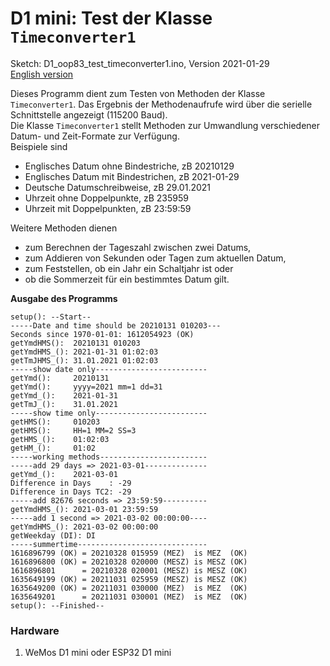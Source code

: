 # D1 mini: Test der Klasse `Timeconverter1` 
Sketch: D1_oop83_test_timeconverter1.ino, Version 2021-01-29   
[English version](./README.md "English version")   

Dieses Programm dient zum Testen von Methoden der Klasse `Timeconverter1`. Das Ergebnis der Methodenaufrufe wird &uuml;ber die serielle Schnittstelle angezeigt (115200 Baud).    
Die Klasse `Timeconverter1` stellt Methoden zur Umwandlung verschiedener Datum- und Zeit-Formate zur Verf&uuml;gung.   
Beispiele sind   
* Englisches Datum ohne Bindestriche, zB 20210129
* Englisches Datum mit Bindestrichen, zB 2021-01-29
* Deutsche Datumschreibweise, zB 29.01.2021
* Uhrzeit ohne Doppelpunkte, zB 235959
* Uhrzeit mit Doppelpunkten, zB 23:59:59   

Weitere Methoden dienen   
* zum Berechnen der Tageszahl zwischen zwei Datums,
* zum Addieren von Sekunden oder Tagen zum aktuellen Datum, 
* zum Feststellen, ob ein Jahr ein Schaltjahr ist oder
* ob die Sommerzeit f&uuml;r ein bestimmtes Datum gilt.

__Ausgabe des Programms__
```
setup(): --Start--
-----Date and time should be 20210131 010203---
Seconds since 1970-01-01: 1612054923 (OK)
getYmdHMS():  20210131 010203
getYmdHMS_(): 2021-01-31 01:02:03        
getTmJHMS_(): 31.01.2021 01:02:03
-----show date only-------------------------
getYmd():     20210131
getYmd():     yyyy=2021 mm=1 dd=31
getYmd_():    2021-01-31
getTmJ_():    31.01.2021
-----show time only-------------------------
getHMS():     010203
getHMS():     HH=1 MM=2 SS=3
getHMS_():    01:02:03
getHM_():     01:02
-----working methods------------------------
-----add 29 days => 2021-03-01--------------
getYmd_():    2021-03-01
Difference in Days    : -29
Difference in Days TC2: -29
-----add 82676 seconds => 23:59:59----------
getYmdHMS_(): 2021-03-01 23:59:59
-----add 1 second => 2021-03-02 00:00:00----
getYmdHMS_(): 2021-03-02 00:00:00
getWeekday (DI): DI
-----summertime-----------------------------
1616896799 (OK) = 20210328 015959 (MEZ)  is MEZ  (OK)
1616896800 (OK) = 20210328 020000 (MESZ) is MESZ (OK)
1616896801      = 20210328 020001 (MESZ) is MESZ (OK)
1635649199 (OK) = 20211031 025959 (MESZ) is MESZ (OK)
1635649200 (OK) = 20211031 030000 (MEZ)  is MEZ  (OK)
1635649201      = 20211031 030001 (MEZ)  is MEZ  (OK)
setup(): --Finished--
```

### Hardware 
1. WeMos D1 mini oder ESP32 D1 mini   

